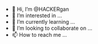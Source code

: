- 👋 Hi, I’m @HACKERgan
- 👀 I’m interested in ...
- 🌱 I’m currently learning ...
- 💞️ I’m looking to collaborate on ...
- 📫 How to reach me ...

<!---
HACKERgan/HACKERgan is a ✨ special ✨ repository because its `README.md` (this file) appears on your GitHub profile.
You can click the Preview link to take a look at your changes.
--->
